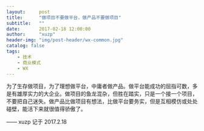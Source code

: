 ```yaml
---
layout:     post
title:      "做项目不要做平台，做产品不要做项目"
subtitle:   ""
date:       2017-02-18 12:00:00
author:     "xuzp"
header-img: "img/post-header/wx-common.jpg"
catalog: false
tags:
    - 技术
    - 商业模式
    - WX
---
```


为了生存做项目，为了理想做平台，中庸者做产品。做平台能成功的屈指可数，多是有雄厚实力的大企业。做项目的鱼龙混杂，但胜在踏实，只是一个接一个项目，不要把自己迷失。做产品比做项目有想法，比做平台要务实，但是互相模仿或处处碰壁，能活下来就很值得骄傲了。

—— xuzp 记于 2017.2.18
